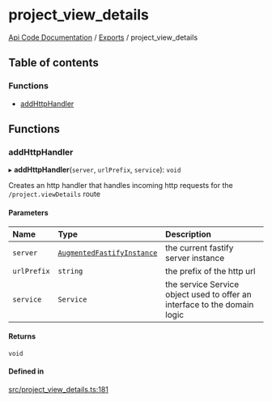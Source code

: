 # project\_view\_details
 
[Api Code Documentation](../README.md) / [Exports](../modules.md) / project\_view\_details

## Table of contents

### Functions

- [addHttpHandler](project_view_details.md#addhttphandler)

## Functions

### addHttpHandler

▸ **addHttpHandler**(`server`, `urlPrefix`, `service`): `void`

Creates an http handler that handles incoming http requests for the `/project.viewDetails` route

#### Parameters

| Name | Type | Description |
| :------ | :------ | :------ |
| `server` | [`AugmentedFastifyInstance`](../interfaces/types.AugmentedFastifyInstance.md) | the current fastify server instance |
| `urlPrefix` | `string` | the prefix of the http url |
| `service` | `Service` | the service Service object used to offer an interface to the domain logic |

#### Returns

`void`

#### Defined in

[src/project_view_details.ts:181](https://github.com/openkfw/TruBudget/blob/4d7fd4be/api/src/project_view_details.ts#L181)
